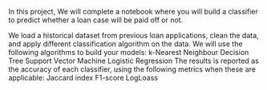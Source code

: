 In this project, We will complete a notebook where you will build a classifier to predict whether a loan case will be paid off or not.

We load a historical dataset from previous loan applications, clean the data, and apply different classification algorithm on the data. We will use the following algorithms to build your models:
k-Nearest Neighbour
Decision Tree
Support Vector Machine
Logistic Regression
The results is reported as the accuracy of each classifier, using the following metrics when these are applicable:
Jaccard index
F1-score
LogLoass
